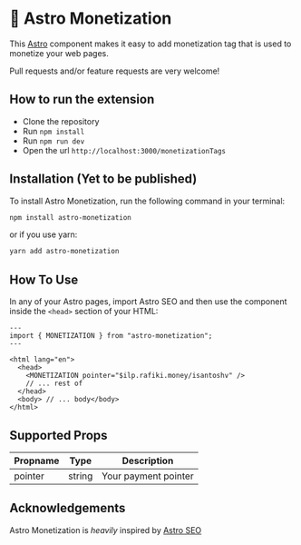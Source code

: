# 🚀 Astro Monetization

This [Astro](https://astro.build/) component makes it easy to add monetization tag that is used to monetize your web pages.

Pull requests and/or feature requests are very welcome!

## How to run the extension

- Clone the repository
- Run `npm install`
- Run `npm run dev`
- Open the url `http://localhost:3000/monetizationTags`

## Installation (Yet to be published)

To install Astro Monetization, run the following command in your terminal:

```bash
npm install astro-monetization
```

or if you use yarn:

```bash
yarn add astro-monetization
```

## How To Use

In any of your Astro pages, import Astro SEO and then use the component inside
the `<head>` section of your HTML:

```astro
---
import { MONETIZATION } from "astro-monetization";
---

<html lang="en">
  <head>
    <MONETIZATION pointer="$ilp.rafiki.money/isantoshv" />
    // ... rest of
  </head>
  <body> // ... body</body>
</html>
```

## Supported Props

| Propname | Type   | Description          |
| -------- | ------ | -------------------- |
| pointer  | string | Your payment pointer |

## Acknowledgements

Astro Monetization is _heavily_ inspired by [Astro SEO](https://github.com/jonasmerlin/astro-seo)

